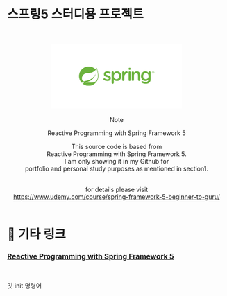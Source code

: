 # 스프링5 스터디용 프로젝트

<br />
<!-- Logo -->
<p align="center">
  <img src="./src/spring-logo.png" alt="Note" height="150px">
</p>

<!-- Title and Description -->
<div align="center">
Note

Reactive Programming with Spring Framework 5

This source code is based from<br />
Reactive Programming with Spring Framework 5.<br />
I am only showing it in my Github for<br />
portfolio and personal study purposes as mentioned in section1.<br /><br />

for details please visit<br />
https://www.udemy.com/course/spring-framework-5-beginner-to-guru/
<br /><br />

</div>

# 📓 기타 링크

### [ Reactive Programming with Spring Framework 5 ](https://www.udemy.com/course/reactive-programming-with-spring-framework-5/ "udemy")

<br />


깃 init 명령어
```
```

```
```

